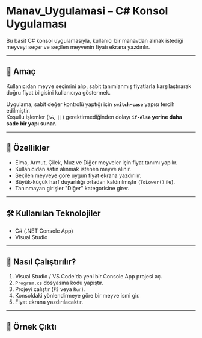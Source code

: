 # Manav_Uygulamasi – C# Konsol Uygulaması

Bu basit C# konsol uygulamasıyla, kullanıcı bir manavdan almak istediği meyveyi seçer ve seçilen meyvenin fiyatı ekrana yazdırılır.

---

## 🎯 Amaç

Kullanıcıdan meyve seçimini alıp, sabit tanımlanmış fiyatlarla karşılaştırarak doğru fiyat bilgisini kullanıcıya göstermek.

Uygulama, sabit değer kontrolü yaptığı için **`switch-case`** yapısı tercih edilmiştir.  
Koşullu işlemler (`&&`, `||`) gerektirmediğinden dolayı **`if-else` yerine daha sade bir yapı sunar.**

---

## 🧩 Özellikler

- Elma, Armut, Çilek, Muz ve Diğer meyveler için fiyat tanımı yapılır.
- Kullanıcıdan satın alınmak istenen meyve alınır.
- Seçilen meyveye göre uygun fiyat ekrana yazdırılır.
- Büyük-küçük harf duyarlılığı ortadan kaldırılmıştır (`ToLower()` ile).
- Tanınmayan girişler "Diğer" kategorisine girer.

---

## 🛠 Kullanılan Teknolojiler

- C# (.NET Console App)
- Visual Studio

---

## 🚀 Nasıl Çalıştırılır?

1. Visual Studio / VS Code'da yeni bir Console App projesi aç.
2. `Program.cs` dosyasına kodu yapıştır.
3. Projeyi çalıştır (`F5` veya `Run`).
4. Konsoldaki yönlendirmeye göre bir meyve ismi gir.
5. Fiyat ekrana yazdırılacaktır.

---

## 📌 Örnek Çıktı

